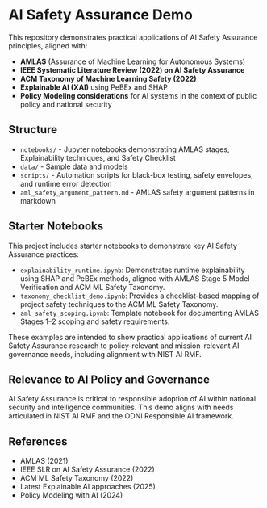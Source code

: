
# AI Safety Assurance Demo

This repository demonstrates practical applications of AI Safety Assurance principles, aligned with:
- **AMLAS** (Assurance of Machine Learning for Autonomous Systems)
- **IEEE Systematic Literature Review (2022) on AI Safety Assurance**
- **ACM Taxonomy of Machine Learning Safety (2022)**
- **Explainable AI (XAI)** using PeBEx and SHAP
- **Policy Modeling considerations** for AI systems in the context of public policy and national security

## Structure

- `notebooks/` - Jupyter notebooks demonstrating AMLAS stages, Explainability techniques, and Safety Checklist
- `data/` - Sample data and models
- `scripts/` - Automation scripts for black-box testing, safety envelopes, and runtime error detection
- `aml_safety_argument_pattern.md` - AMLAS safety argument patterns in markdown

## Starter Notebooks

This project includes starter notebooks to demonstrate key AI Safety Assurance practices:

- `explainability_runtime.ipynb`: Demonstrates runtime explainability using SHAP and PeBEx methods, aligned with AMLAS Stage 5 Model Verification and ACM ML Safety Taxonomy.
- `taxonomy_checklist_demo.ipynb`: Provides a checklist-based mapping of project safety techniques to the ACM ML Safety Taxonomy.
- `aml_safety_scoping.ipynb`: Template notebook for documenting AMLAS Stages 1–2 scoping and safety requirements.

These examples are intended to show practical applications of current AI Safety Assurance research to policy-relevant and mission-relevant AI governance needs, including alignment with NIST AI RMF.

## Relevance to AI Policy and Governance

AI Safety Assurance is critical to responsible adoption of AI within national security and intelligence communities. This demo aligns with needs articulated in NIST AI RMF and the ODNI Responsible AI framework.

## References

- AMLAS (2021)
- IEEE SLR on AI Safety Assurance (2022)
- ACM ML Safety Taxonomy (2022)
- Latest Explainable AI approaches (2025)
- Policy Modeling with AI (2024)
